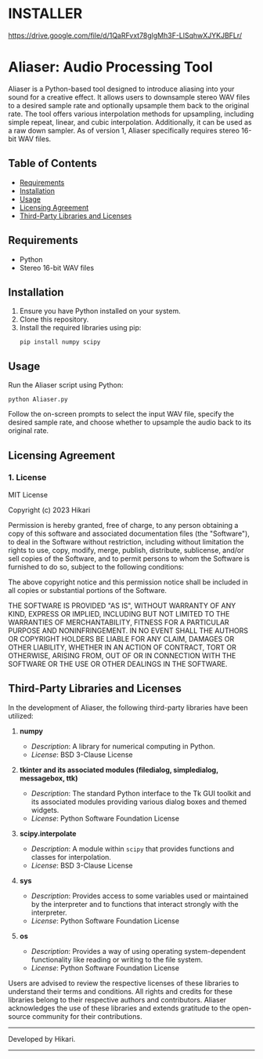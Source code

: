 # INSTALLER
https://drive.google.com/file/d/1QaRFvxt78glgMh3F-LlSqhwXJYKJBFLr/

# Aliaser: Audio Processing Tool

Aliaser is a Python-based tool designed to introduce aliasing into your sound for a creative effect. It allows users to downsample stereo WAV files to a desired sample rate and optionally upsample them back to the original rate. The tool offers various interpolation methods for upsampling, including simple repeat, linear, and cubic interpolation. Additionally, it can be used as a raw down sampler. As of version 1, Aliaser specifically requires stereo 16-bit WAV files.

## Table of Contents

- [Requirements](#requirements)
- [Installation](#installation)
- [Usage](#usage)
- [Licensing Agreement](#licensing-agreement)
- [Third-Party Libraries and Licenses](#third-party-libraries-and-licenses)

## Requirements

- Python
- Stereo 16-bit WAV files

## Installation

1. Ensure you have Python installed on your system.
2. Clone this repository.
3. Install the required libraries using pip:
   ```
   pip install numpy scipy
   ```

## Usage

Run the Aliaser script using Python:
```
python Aliaser.py
```
Follow the on-screen prompts to select the input WAV file, specify the desired sample rate, and choose whether to upsample the audio back to its original rate.

## Licensing Agreement

### 1. License

MIT License

Copyright (c) 2023 Hikari

Permission is hereby granted, free of charge, to any person obtaining a copy of this software and associated documentation files (the "Software"), to deal in the Software without restriction, including without limitation the rights to use, copy, modify, merge, publish, distribute, sublicense, and/or sell copies of the Software, and to permit persons to whom the Software is furnished to do so, subject to the following conditions:

The above copyright notice and this permission notice shall be included in all copies or substantial portions of the Software.

THE SOFTWARE IS PROVIDED "AS IS", WITHOUT WARRANTY OF ANY KIND, EXPRESS OR IMPLIED, INCLUDING BUT NOT LIMITED TO THE WARRANTIES OF MERCHANTABILITY, FITNESS FOR A PARTICULAR PURPOSE AND NONINFRINGEMENT. IN NO EVENT SHALL THE AUTHORS OR COPYRIGHT HOLDERS BE LIABLE FOR ANY CLAIM, DAMAGES OR OTHER LIABILITY, WHETHER IN AN ACTION OF CONTRACT, TORT OR OTHERWISE, ARISING FROM, OUT OF OR IN CONNECTION WITH THE SOFTWARE OR THE USE OR OTHER DEALINGS IN THE SOFTWARE.

## Third-Party Libraries and Licenses

In the development of Aliaser, the following third-party libraries have been utilized:

1. **numpy**
   - *Description*: A library for numerical computing in Python.
   - *License*: BSD 3-Clause License

2. **tkinter and its associated modules (filedialog, simpledialog, messagebox, ttk)**
   - *Description*: The standard Python interface to the Tk GUI toolkit and its associated modules providing various dialog boxes and themed widgets.
   - *License*: Python Software Foundation License

3. **scipy.interpolate**
   - *Description*: A module within `scipy` that provides functions and classes for interpolation.
   - *License*: BSD 3-Clause License

4. **sys**
   - *Description*: Provides access to some variables used or maintained by the interpreter and to functions that interact strongly with the interpreter.
   - *License*: Python Software Foundation License

5. **os**
   - *Description*: Provides a way of using operating system-dependent functionality like reading or writing to the file system.
   - *License*: Python Software Foundation License

Users are advised to review the respective licenses of these libraries to understand their terms and conditions. All rights and credits for these libraries belong to their respective authors and contributors. Aliaser acknowledges the use of these libraries and extends gratitude to the open-source community for their contributions.

---

Developed by Hikari.

---
